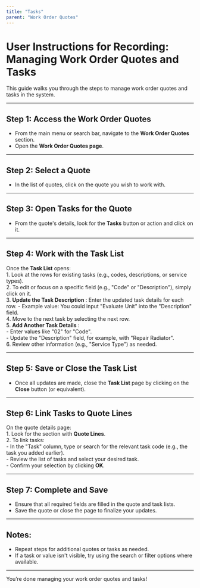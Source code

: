 ```yaml
---
title: "Tasks"
parent: "Work Order Quotes"
---
```


# User Instructions for Recording: Managing Work Order Quotes and Tasks

This guide walks you through the steps to manage work order quotes and tasks
in the system.

* * *

## Step 1: Access the Work Order Quotes

  * From the main menu or search bar, navigate to the **Work Order Quotes** section. 
  * Open the **Work Order Quotes page**. 

* * *

## Step 2: Select a Quote

  * In the list of quotes, click on the quote you wish to work with. 

* * *

## Step 3: Open Tasks for the Quote

  * From the quote's details, look for the **Tasks** button or action and click on it. 

* * *

## Step 4: Work with the Task List

Once the **Task List** opens:  
1\. Look at the rows for existing tasks (e.g., codes, descriptions, or service
types).  
2\. To edit or focus on a specific field (e.g., "Code" or "Description"),
simply click on it.  
3\. **Update the Task Description** : Enter the updated task details for each
row. \- Example value: You could input "Evaluate Unit" into the "Description"
field.  
4\. Move to the next task by selecting the next row.  
5\. **Add Another Task Details** :  
\- Enter values like "02" for "Code".  
\- Update the "Description" field, for example, with "Repair Radiator".  
6\. Review other information (e.g., "Service Type") as needed.

* * *

## Step 5: Save or Close the Task List

  * Once all updates are made, close the **Task List** page by clicking on the **Close** button (or equivalent). 

* * *

## Step 6: Link Tasks to Quote Lines

On the quote details page:  
1\. Look for the section with **Quote Lines**.  
2\. To link tasks:  
\- In the "Task" column, type or search for the relevant task code (e.g., the
task you added earlier).  
\- Review the list of tasks and select your desired task.  
\- Confirm your selection by clicking **OK**.

* * *

## Step 7: Complete and Save

  * Ensure that all required fields are filled in the quote and task lists. 
  * Save the quote or close the page to finalize your updates. 

* * *

## Notes:

  * Repeat steps for additional quotes or tasks as needed. 
  * If a task or value isn't visible, try using the search or filter options where available. 

* * *

You’re done managing your work order quotes and tasks!

